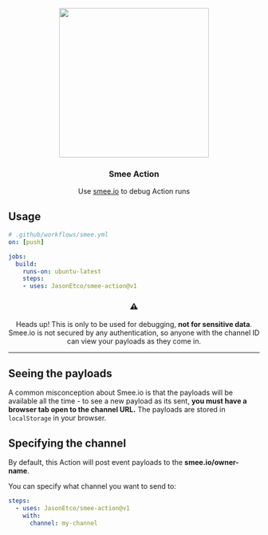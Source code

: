 <p align="center">
  <img width="300" src="https://user-images.githubusercontent.com/10660468/55279861-281d0880-52f4-11e9-91ee-b715aa8953f8.png" />
</p>
<h3 align="center">Smee Action</h3>
<p align="center">Use <a href="https://smee.io">smee.io</a> to debug Action runs<p>

## Usage

```yaml
# .github/workflows/smee.yml
on: [push]

jobs:
  build:
    runs-on: ubuntu-latest
    steps:
    - uses: JasonEtco/smee-action@v1
```


<h3 align="center">⚠️</h3>
<p align="center">Heads up! This is only to be used for debugging, <strong>not for sensitive data</strong>. Smee.io is not secured by any authentication, so anyone with the channel ID can view your payloads as they come in.</p>

---

## Seeing the payloads

A common misconception about Smee.io is that the payloads will be available all the time - to see a new payload as its sent, **you must have a browser tab open to the channel URL.** The payloads are stored in `localStorage` in your browser.

## Specifying the channel

By default, this Action will post event payloads to the **smee.io/owner-name**.

You can specify what channel you want to send to:

```yaml
steps:
  - uses: JasonEtco/smee-action@v1
    with:
      channel: my-channel
```
